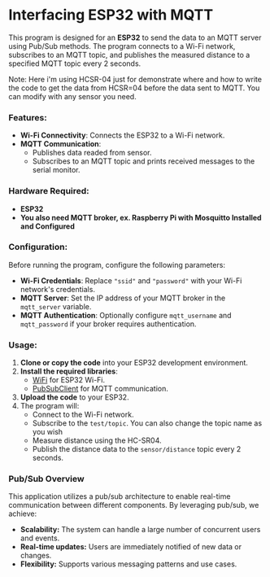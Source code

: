 # Interfacing ESP32 with MQTT

This program is designed for an **ESP32** to send the data to an MQTT server using Pub/Sub methods. The program connects to a Wi-Fi network, subscribes to an MQTT topic, and publishes the measured distance to a specified MQTT topic every 2 seconds.

Note: Here i'm using HCSR-04 just for demonstrate where and how to write the code to get the data from HCSR=04 before the data sent to MQTT. You can modify with any sensor you need.
### Features:
- **Wi-Fi Connectivity**: Connects the ESP32 to a Wi-Fi network.
- **MQTT Communication**: 
  - Publishes data readed from sensor.
  - Subscribes to an MQTT topic and prints received messages to the serial monitor.

### Hardware Required:
- **ESP32**
- **You also need MQTT broker, ex. Raspberry Pi with Mosquitto Installed and Configured**

### Configuration:
Before running the program, configure the following parameters:
- **Wi-Fi Credentials**: Replace `"ssid"` and `"password"` with your Wi-Fi network's credentials.
- **MQTT Server**: Set the IP address of your MQTT broker in the `mqtt_server` variable.
- **MQTT Authentication**: Optionally configure `mqtt_username` and `mqtt_password` if your broker requires authentication.

### Usage:
1. **Clone or copy the code** into your ESP32 development environment.
2. **Install the required libraries**:
   - [WiFi](https://github.com/espressif/arduino-esp32) for ESP32 Wi-Fi.
   - [PubSubClient](https://github.com/knolleary/pubsubclient) for MQTT communication.
3. **Upload the code** to your ESP32.
4. The program will:
   - Connect to the Wi-Fi network.
   - Subscribe to the `test/topic`. You can also change the topic name as you wish
   - Measure distance using the HC-SR04.
   - Publish the distance data to the `sensor/distance` topic every 2 seconds.

### Pub/Sub Overview
This application utilizes a pub/sub architecture to enable real-time communication between different components. By leveraging pub/sub, we achieve:

* **Scalability:** The system can handle a large number of concurrent users and events.
* **Real-time updates:** Users are immediately notified of new data or changes.
* **Flexibility:** Supports various messaging patterns and use cases.
